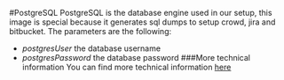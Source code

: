 #PostgreSQL
PostgreSQL is the database engine used in our setup, this image is special because it generates sql dumps to setup crowd, jira and bitbucket.
The parameters are the following:
* *postgresUser* the database username
* *postgresPassword* the database password
###More technical information
You can find more technical information [here](technical/postgre.md)